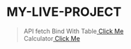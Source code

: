 # MY-LIVE-PROJECT
>API fetch Bind With Table<a href="https://utkarsh-d72.github.io/MY-PROJECT/Json api table/index.html" target="_blank"> Click Me</a><br> 
>Calculator<a href="https://utkarsh-d72.github.io/MY-PROJECT/calulator/index.html" target="_blank">                     Click Me</a> 
